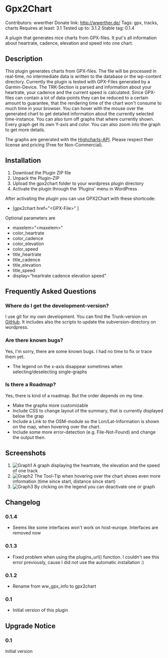 # Gpx2Chart #

Contributors: wwerther
Donate link: http://wwerther.de/
Tags: gpx, tracks, charts
Requires at least: 3.1
Tested up to: 3.1.2
Stable tag: 0.1.4

A plugin that generates nice charts from GPX-files. It put's all information about heartrate, cadence, elevation and speed into one chart. 

## Description ##

This plugin generates charts from GPX-files. The file will be processed in real-time, no intermediate data is written to the database or the wp-content directory. Currently the plugin is tested with GPX-Files generated by a Garmin-Device.
The TRK-Section is parsed and information about your heartrate, your cadence and the current speed is calculated. Since GPX-files can contain a lot of data-points they can be reduced to a certain amount to guarantee, that the rendering time of the chart won't consume to much time in your browser.
You can hover with the mouse over the generated chart to get detailed information about the currently selected time-instance. You can also turn off graphs that where currently shown. Every graph get its own Y-axis and color.
You can also zoom into the graph to get more details.

The graphs are generated with the [Highcharts-API](http://www.highcharts.com/). Please respect their license and pricing (Free for Non-Commercial).

## Installation ##

1. Download the Plugin ZIP file
1. Unpack the Plugin-ZIP
1. Upload the gpx2chart folder to your wordpress plugin directory
1. Activate the plugin through the 'Plugins' menu in WordPress

After activating the plugin you can use GPX2Chart with these shortcode:

* \[gpx2chart href="\<GPX-File\>" \]

Optional parameters are

* maxelem="\<maxelem\>"
* color\_heartrate
* color\_cadence
* color\_elevation
* color\_speed
* title\_heartrate
* title\_cadence
* title\_elevation
* title\_speed
* display="heartrate cadence elevation speed"

## Frequently Asked Questions ##

### Where do I get the development-version? ###

I use git for my own development. You can find the Trunk-version on [GitHub](https://github.com/wwerther/Wordpress-GPX-Plugin). It includes also the scripts to update the subversion-directory on wordpress.

### Are there known bugs? ###

Yes, I'm sorry, there are some known bugs. I had no time to fix or trace them yet.

* The legend on the x-axis disappear sometimes when selecting/deselecting single-graphs

### Is there a Roadmap? ###

Yes, there is kind of a roadmap. But the order depends on my time.

* Make the graphs more customizable
* Include CSS to change layout of the summary, that is currently displayed below the grap
* Include a Link to the OSM-module so the Lon/Lat-Information is shown on the map, when hovering over the chart.
* Include some more error-detection (e.g. File-Not-Found) and change the output then.

## Screenshots ##

1. ![Graph1][screenshot1] A graph displaying the heartrate, the elevation and the speed of one track
2. ![Graph2][screenshot2] The Tool-Tip when hovering over the chart shows even more information (time since start, distance since start)
3. ![Graph3][screenshot3] By clicking on the legend you can deactivate one or graph

## Changelog ##

### 0.1.4 ###

* Seems like some interfaces won't work on host-europe. Interfaces are removed now

### 0.1.3 ###

* Fixed problem when using the plugins\_url() function. I couldn't see this error previously, cause I did not use the automatic installation :)

### 0.1.2 ###

* Rename from ww\_gpx\_info to gpx2chart

### 0.1 ###

* Initial version of this plugin

## Upgrade Notice ##

### 0.1 ###

Initial version

[screenshot1]: https://github.com/wwerther/Wordpress-GPX-Plugin/raw/master/screenshots/screenshot-1.png "Graph1"
[screenshot2]: https://github.com/wwerther/Wordpress-GPX-Plugin/raw/master/screenshots/screenshot-2.png "Graph2"
[screenshot3]: https://github.com/wwerther/Wordpress-GPX-Plugin/raw/master/screenshots/screenshot-3.png "Graph3"
